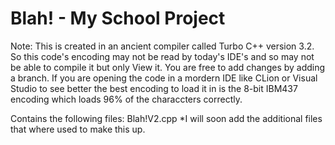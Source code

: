 # Blah! - My School Project

Note: This is created in an ancient compiler called Turbo C++ version 3.2. So this code's encoding may not be read by today's IDE's and so may not be able to compile it but only View it. You are free to add changes by adding a branch. If you are opening the code in a mordern IDE like CLion or Visual Studio to see better the best encoding to load it in is the 8-bit IBM437 encoding which loads 96% of the characcters correctly. 

Contains the following files:
Blah!V2.cpp
*I will soon add the additional files that where used to make this up.
